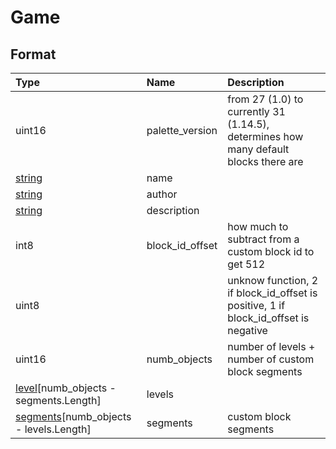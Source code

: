 # Game
## Format
|Type|Name|Description|
|:--|:--|:--|
|uint16|palette_version|from 27 (1.0) to currently 31 (1.14.5), determines how many default blocks there are|
|[string](https://github.com/BitcoderCZ/Fancade_Game_Format/blob/main/string.md)|name||
|[string](https://github.com/BitcoderCZ/Fancade_Game_Format/blob/main/string.md)|author||
|[string](https://github.com/BitcoderCZ/Fancade_Game_Format/blob/main/string.md)|description||
|int8|block_id_offset|how much to subtract from a custom block id to get 512|
|uint8||unknow function, 2 if block_id_offset is positive, 1 if block_id_offset is negative|
|uint16|numb_objects|number of levels + number of custom block segments|
|[level](https://github.com/BitcoderCZ/Fancade_Game_Format/blob/main/level.md)[numb_objects - segments.Length]|levels||
|[segments](https://github.com/BitcoderCZ/Fancade_Game_Format/blob/main/block_segment.md)[numb_objects - levels.Length]|segments|custom block segments|